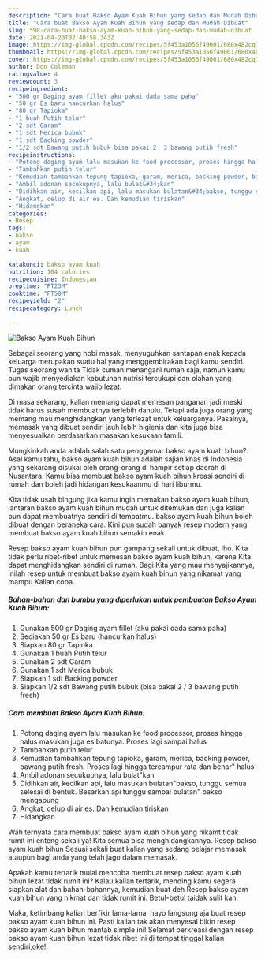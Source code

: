 ```yaml
---
description: "Cara buat Bakso Ayam Kuah Bihun yang sedap dan Mudah Dibuat"
title: "Cara buat Bakso Ayam Kuah Bihun yang sedap dan Mudah Dibuat"
slug: 598-cara-buat-bakso-ayam-kuah-bihun-yang-sedap-dan-mudah-dibuat
date: 2021-04-20T02:40:58.343Z
image: https://img-global.cpcdn.com/recipes/5f453a1056f49001/680x482cq70/bakso-ayam-kuah-bihun-foto-resep-utama.jpg
thumbnail: https://img-global.cpcdn.com/recipes/5f453a1056f49001/680x482cq70/bakso-ayam-kuah-bihun-foto-resep-utama.jpg
cover: https://img-global.cpcdn.com/recipes/5f453a1056f49001/680x482cq70/bakso-ayam-kuah-bihun-foto-resep-utama.jpg
author: Don Coleman
ratingvalue: 4
reviewcount: 3
recipeingredient:
- "500 gr Daging ayam fillet aku pakai dada sama paha"
- "50 gr Es baru hancurkan halus"
- "80 gr Tapioka"
- "1 buah Putih telur"
- "2 sdt Garam"
- "1 sdt Merica bubuk"
- "1 sdt Backing powder"
- "1/2 sdt Bawang putih bubuk bisa pakai 2  3 bawang putih fresh"
recipeinstructions:
- "Potong daging ayam lalu masukan ke food processor, proses hingga halus masukan juga es batunya. Proses lagi sampai halus"
- "Tambahkan putih telur"
- "Kemudian tambahkan tepung tapioka, garam, merica, backing powder, bawang putih fresh. Proses lagi hingga tercampur rata dan benar&#34; halus"
- "Ambil adonan secukupnya, lalu bulat&#34;kan"
- "Didihkan air, kecilkan api, lalu masukan bulatan&#34;bakso, tunggu semua selesai di bentuk. Besarkan api tunggu sampai bulatan&#34; bakso mengapung"
- "Angkat, celup di air es. Dan kemudian tiriskan"
- "Hidangkan"
categories:
- Resep
tags:
- bakso
- ayam
- kuah

katakunci: bakso ayam kuah 
nutrition: 104 calories
recipecuisine: Indonesian
preptime: "PT23M"
cooktime: "PT58M"
recipeyield: "2"
recipecategory: Lunch

---
```



![Bakso Ayam Kuah Bihun](https://img-global.cpcdn.com/recipes/5f453a1056f49001/680x482cq70/bakso-ayam-kuah-bihun-foto-resep-utama.jpg)

Sebagai seorang yang hobi masak, menyuguhkan santapan enak kepada keluarga merupakan suatu hal yang menggembirakan bagi kamu sendiri. Tugas seorang  wanita Tidak cuman menangani rumah saja, namun kamu pun wajib menyediakan kebutuhan nutrisi tercukupi dan olahan yang dimakan orang tercinta wajib lezat.

Di masa  sekarang, kalian memang dapat memesan panganan jadi meski tidak harus susah membuatnya terlebih dahulu. Tetapi ada juga orang yang memang mau menghidangkan yang terlezat untuk keluarganya. Pasalnya, memasak yang dibuat sendiri jauh lebih higienis dan kita juga bisa menyesuaikan berdasarkan masakan kesukaan famili. 



Mungkinkah anda adalah salah satu penggemar bakso ayam kuah bihun?. Asal kamu tahu, bakso ayam kuah bihun adalah sajian khas di Indonesia yang sekarang disukai oleh orang-orang di hampir setiap daerah di Nusantara. Kamu bisa membuat bakso ayam kuah bihun kreasi sendiri di rumah dan boleh jadi hidangan kesukaanmu di hari liburmu.

Kita tidak usah bingung jika kamu ingin memakan bakso ayam kuah bihun, lantaran bakso ayam kuah bihun mudah untuk ditemukan dan juga kalian pun dapat membuatnya sendiri di tempatmu. bakso ayam kuah bihun boleh dibuat dengan beraneka cara. Kini pun sudah banyak resep modern yang membuat bakso ayam kuah bihun semakin enak.

Resep bakso ayam kuah bihun pun gampang sekali untuk dibuat, lho. Kita tidak perlu ribet-ribet untuk memesan bakso ayam kuah bihun, karena Kita dapat menghidangkan sendiri di rumah. Bagi Kita yang mau menyajikannya, inilah resep untuk membuat bakso ayam kuah bihun yang nikamat yang mampu Kalian coba.

<!--inarticleads1-->

##### Bahan-bahan dan bumbu yang diperlukan untuk pembuatan Bakso Ayam Kuah Bihun:

1. Gunakan 500 gr Daging ayam fillet (aku pakai dada sama paha)
1. Sediakan 50 gr Es baru (hancurkan halus)
1. Siapkan 80 gr Tapioka
1. Gunakan 1 buah Putih telur
1. Gunakan 2 sdt Garam
1. Gunakan 1 sdt Merica bubuk
1. Siapkan 1 sdt Backing powder
1. Siapkan 1/2 sdt Bawang putih bubuk (bisa pakai 2 / 3 bawang putih fresh)




<!--inarticleads2-->

##### Cara membuat Bakso Ayam Kuah Bihun:

1. Potong daging ayam lalu masukan ke food processor, proses hingga halus masukan juga es batunya. Proses lagi sampai halus
1. Tambahkan putih telur
1. Kemudian tambahkan tepung tapioka, garam, merica, backing powder, bawang putih fresh. Proses lagi hingga tercampur rata dan benar&#34; halus
1. Ambil adonan secukupnya, lalu bulat&#34;kan
1. Didihkan air, kecilkan api, lalu masukan bulatan&#34;bakso, tunggu semua selesai di bentuk. Besarkan api tunggu sampai bulatan&#34; bakso mengapung
1. Angkat, celup di air es. Dan kemudian tiriskan
1. Hidangkan




Wah ternyata cara membuat bakso ayam kuah bihun yang nikamt tidak rumit ini enteng sekali ya! Kita semua bisa menghidangkannya. Resep bakso ayam kuah bihun Sesuai sekali buat kalian yang sedang belajar memasak ataupun bagi anda yang telah jago dalam memasak.

Apakah kamu tertarik mulai mencoba membuat resep bakso ayam kuah bihun lezat tidak rumit ini? Kalau kalian tertarik, mending kamu segera siapkan alat dan bahan-bahannya, kemudian buat deh Resep bakso ayam kuah bihun yang nikmat dan tidak rumit ini. Betul-betul taidak sulit kan. 

Maka, ketimbang kalian berfikir lama-lama, hayo langsung aja buat resep bakso ayam kuah bihun ini. Pasti kalian tak akan menyesal bikin resep bakso ayam kuah bihun mantab simple ini! Selamat berkreasi dengan resep bakso ayam kuah bihun lezat tidak ribet ini di tempat tinggal kalian sendiri,oke!.

